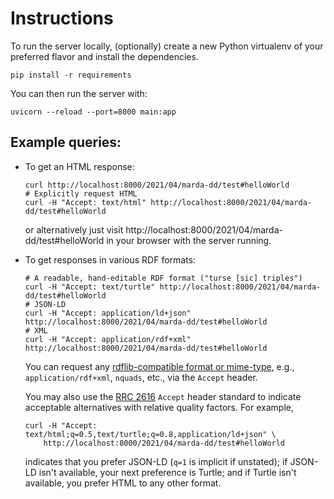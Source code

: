 # Instructions

To run the server locally, (optionally) create a new Python virtualenv of your preferred flavor and install the dependencies.

```shell
pip install -r requirements
```

You can then run the server with:

```shell
uvicorn --reload --port=8000 main:app
```

## Example queries:

-   To get an HTML response:

    ```shell
    curl http://localhost:8000/2021/04/marda-dd/test#helloWorld
    # Explicitly request HTML
    curl -H "Accept: text/html" http://localhost:8000/2021/04/marda-dd/test#helloWorld
    ```

    or alternatively just visit http://localhost:8000/2021/04/marda-dd/test#helloWorld in your
    browser with the server running.

-   To get responses in various RDF formats:

    ```shell
    # A readable, hand-editable RDF format ("turse [sic] triples")
    curl -H "Accept: text/turtle" http://localhost:8000/2021/04/marda-dd/test#helloWorld
    # JSON-LD
    curl -H "Accept: application/ld+json" http://localhost:8000/2021/04/marda-dd/test#helloWorld
    # XML
    curl -H "Accept: application/rdf+xml" http://localhost:8000/2021/04/marda-dd/test#helloWorld
    ```

    You can request any [rdflib-compatible format or
    mime-type](https://rdflib.readthedocs.io/en/stable/plugin_serializers.html), e.g.,
    `application/rdf+xml`, `nquads`, etc., via the `Accept` header.
    
    You may also use the [RRC 2616](https://www.w3.org/Protocols/rfc2616/rfc2616-sec14.html)
    `Accept` header standard to indicate acceptable alternatives with relative quality factors. For
    example,
    
    ```shell
    curl -H "Accept: text/html;q=0.5,text/turtle;q=0.8,application/ld+json" \
        http://localhost:8000/2021/04/marda-dd/test#helloWorld
    ```
    
    indicates that you prefer JSON-LD (`q=1` is implicit if unstated); if JSON-LD isn't available,
    your next preference is Turtle; and if Turtle isn't available, you prefer HTML to any other
    format.
